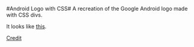 #Android Logo with CSS#
A recreation of the Google Android logo made with CSS divs.

It looks like [this](https://rawgit.com/Godron629/android-logo/master/index.html).
 
[Credit](http://thecodeplayer.com/walkthrough/css3-android-logo)

